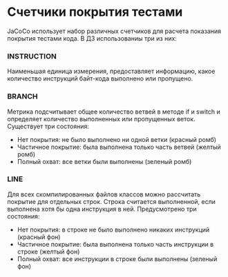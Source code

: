 # Счетчики покрытия тестами

JaCoCo использует набор различных счетчиков для расчета показания покрытия тестами кода. В ДЗ использованиы три из них:

### INSTRUCTION

Наименьшая единица измерения, предоставляет информацию, какое количество инструкций байт-кода выполнено или пропущено.

### BRANCH

Метрика подсчитывает общее количество ветвей в методе  if и switch и определяет количество выполненных или пропущенных веток.
Существует три состояния:
* Нет покрытия: не было выполнено ни одной ветки (красный ромб)
* Частичное покрытие: была выполнена только часть ветвей (желтый ромб)
* Полный охват: все ветки были выполнены (зеленый ромб)

### LINE

Для всех скомпилированных файлов классов можно рассчитать покрытие для отдельных строк. Строка считается выполненной,
если выполнена хотя бы одна инструкция в ней. Предусмотрено три состояния:
* Нет покрытия: в строке не было выполнено никаких инструкций (красный фон)
* Частичное покрытие: была выполнена только часть инструкции в строке (желтый фон)
* Полный охват: все инструкции в строке были выполнены (зеленый фон) 